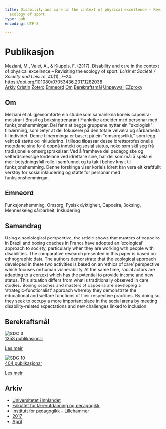 ```yaml
---
title: Disability and care in the context of physical excellence – Revisiting the
  ecology of sport
type: pub
encoding: UTF-8

---
```

<h1>Publikasjon</h1>
<article id="csl-bib-container-CJTLX4PM" class="csl-bib-container">
  <div class="csl-bib-body"> <div class="csl-entry">Meziani, M., Valet, A., &#38; Kiuppis, F. (2017). Disability and care in the context of physical excellence – Revisiting the ecology of sport. <i>Loisir et Société / Society and Leisure</i>, <i>40</i>(1), 7–24. <a href="https://doi.org/10.1080/07053436.2017.1282038">https://doi.org/10.1080/07053436.2017.1282038</a></div> </div>
  <div class="csl-bib-buttons">
    <a href="#taxonomy-article-CJTLX4PM" alt="archive" class="csl-bib-button">Arkiv</a>
    <a href="https://app.cristin.no/results/show.jsf?id=1463422" alt="Cristin" class="csl-bib-button">Cristin</a>
    <a href="http://zotero.org/groups/5881554/items/CJTLX4PM" alt="Zotero" class="csl-bib-button">Zotero</a>
    <a href="#keywords-article-CJTLX4PM" alt="keywords" class="csl-bib-button">Emneord</a>
    <a href="#about-article-CJTLX4PM" alt="about_pub" class="csl-bib-button">Om</a>
    <a href="#sdg-article-CJTLX4PM" alt="sdg" class="csl-bib-button">Berekraftsmål</a>
    <a href="https://doi.org/10.1080/07053436.2017.1282038" alt="Unpaywall" class="csl-bib-button">Unpaywall</a>
    <a href="https://doi.org/10.1080/07053436.2017.1282038" alt="EZproxy" class="csl-bib-button">EZproxy</a>
  </div>
  <div id="csl-bib-meta-container-CJTLX4PM"></div>
</article>
<div id="csl-bib-meta-CJTLX4PM" class="csl-bib-meta">
  <article id="about-article-CJTLX4PM" class="about_pub-article">
    <h1>Om</h1>
    Meziani et al. gjennomførte ein studie som samanlikna korleis capoeira-meistrar i Brasil og boksingtrenarar i Frankrike arbeider med personar med funksjonshemmingar. Dei fann at begge gruppene nyttar ein "økologisk" tilnærming, som betyr at dei fokuserer på den totale velværa og sårbarheita til individet. Denne tilnærminga er basert på ein "omsorgsetikk," som legg vekt på støtte og inkludering. I tillegg tilpassar desse idrettsprofesjonelle metodane sine for å oppnå inntekt og sosial status, noko som skil seg frå tradisjonelle omsorgspraksisar. Ved å framheve dei pedagogiske og velferdsmessige fordelane ved idrettane sine, har dei som mål å spela ei meir betydningsfull rolle i samfunnet og ta tak i behov knytt til funksjonshemming. Denne forskinga viser korleis idrett kan vera eit kraftfullt verktøy for sosial inkludering og støtte for personar med funksjonshemmingar.
  </article>
  <article id="keywords-article-CJTLX4PM" class="keywords-article">
    <h1>Emneord</h1>
    Funksjonshemming, Omsorg, Fysisk dyktigheit, Capoeira, Boksing, Menneskeleg sårbarheit, Inkludering
  </article>
  <article id="abstract-article-CJTLX4PM" class="abstract-article">
    <h1>Samandrag</h1>
    Using a sociological perspective, the article shows that masters of capoeira in Brazil and boxing coaches in France have adopted an ‘ecological’ approach to society, particularly when they are working with people with disabilities. The comparative research presented in this paper is based on ethnographic data. The authors demonstrate that the ecological approach developed in these two activities is based on an ‘ethics of care’ perspective which focuses on human vulnerability. At the same time, social actors are adapting to a context which has the potential to provide income and new status. This situation differs from what is traditionally observed in care studies. Boxing coaches and masters of capoeira are developing a ‘strategic-functionalist’ approach whereby they demonstrate the educational and welfare functions of their respective practices. By doing so, they seek to occupy a more important place in the social arena by meeting disability-related expectations and new challenges linked to inclusion.
  </article>
  <article id="sdg-article-CJTLX4PM" class="sdg-article">
    <h1>Berekraftsmål</h1>
    <div class="sdg-container"><div id="sdg3" class="sdg">
        <img src="{{< params subfolder >}}images/sdg/sdg03_nn.png" class="image" alt="SDG 3">
        <div class="sdg-overlay">
          <a href="{{< params subfolder >}}nn/archive/?sdg=3#archive" class="sdg-publication-count"><span>1358</span> publikasjonar</a>
          <p><a href="https://fn.no/om-fn/fns-baerekraftsmaal/god-helse-og-livskvalitet?lang=nno-NO" class="sdg-read-more">Les meir</a></p>
        </div>
      </div> <div id="sdg10" class="sdg">
        <img src="{{< params subfolder >}}images/sdg/sdg10_nn.png" class="image" alt="SDG 10">
        <div class="sdg-overlay">
          <a href="{{< params subfolder >}}nn/archive/?sdg=10#archive" class="sdg-publication-count"><span>404</span> publikasjonar</a>
          <p><a href="https://fn.no/om-fn/fns-baerekraftsmaal/mindre-ulikhet?lang=nno-NO" class="sdg-read-more">Les meir</a></p>
        </div>
      </div></div>
  </article>
  <article id="taxonomy-article-CJTLX4PM" class="taxonomy-article">
    <h1>Arkiv</h1>
    <ul>
      <li><a href="{{< params subfolder >}}nn/archive/?key=3DCRN523">Universitetet i Innlandet</a></li>
      <li><a href="{{< params subfolder >}}nn/archive/?key=WYNZA47F">Fakultet for lærerutdanning og pedagogikk</a></li>
      <li><a href="{{< params subfolder >}}nn/archive/?key=L8MA547R">Institutt for pedagogikk – Lillehammer</a></li>
      <li><a href="{{< params subfolder >}}nn/archive/?key=HCCH4BKG">2017</a></li>
      <li><a href="{{< params subfolder >}}nn/archive/?key=A4I8JJ9F">April</a></li>
    </ul>
  </article>
</div>
